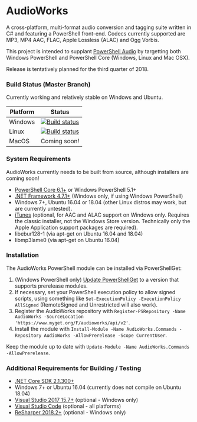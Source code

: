 AudioWorks
==========

A cross-platform, multi-format audio conversion and tagging suite written in C# and featuring a PowerShell front-end. Codecs currently supported are MP3, MP4 AAC, FLAC, Apple Lossless (ALAC) and Ogg Vorbis.

This project is intended to supplant [PowerShell Audio](https://github.com/jherby2k/PowerShellAudio) by targetting both Windows PowerShell and PowerShell Core (Windows, Linux and Mac OSX).

Release is tentatively planned for the third quarter of 2018.

### Build Status (Master Branch)

Currently working and relatively stable on Windows and Ubuntu.

Platform | Status
-------- | ------
Windows  | [![Build status](https://ci.appveyor.com/api/projects/status/k7yiy48qkoa5701t/branch/master?svg=true)](https://ci.appveyor.com/project/jherby2k/audioworks-n8ay6/branch/master)
Linux    | [![Build status](https://ci.appveyor.com/api/projects/status/8kh6urve97ibwubv/branch/master?svg=true)](https://ci.appveyor.com/project/jherby2k/audioworks-n6p0s/branch/master)
MacOS    | Coming soon!

### System Requirements

AudioWorks currently needs to be built from source, although installers are coming soon!

* [PowerShell Core 6.1+](https://github.com/PowerShell/PowerShell/releases) or Windows PowerShell 5.1+
* [.NET Framework 4.7.1+](https://support.microsoft.com/en-us/help/4054530/microsoft-net-framework-4-7-2-offline-installer-for-windows) (Windows only, if using Windows PowerShell)
* Windows 7+, Ubuntu 16.04 or 18.04 (other Linux distros may work, but are currently untested).
* [iTunes](https://www.apple.com/itunes) (optional, for AAC and ALAC support on Windows only. Requires the classic installer, not the Windows Store version. Technically only the Apple Application support packages are required).
* libebur128-1 (via apt-get on Ubuntu 16.04 and 18.04)
* libmp3lame0 (via apt-get on Ubuntu 16.04)

### Installation

The AudioWorks PowerShell module can be installed via PowerShellGet:
1. (Windows PowerShell only) [Update PowerShellGet](https://docs.microsoft.com/en-us/powershell/gallery/installing-psget) to a version that supports prerelease modules.
1. If necessary, set your PowerShell execution policy to allow signed scripts, using something like `Set-ExecutionPolicy -ExecutionPolicy AllSigned` (RemoteSigned and Unrestricted will also work).
1. Register the AudioWorks repository with `Register-PSRepository -Name AudioWorks -SourceLocation 'https://www.myget.org/F/audioworks/api/v2'`.
1. Install the module with `Install-Module -Name AudioWorks.Commands -Repository AudioWorks -AllowPrerelease -Scope CurrentUser`.

Keep the module up to date with `Update-Module -Name AudioWorks.Commands -AllowPrerelease`.

### Additional Requirements for Building / Testing

* [.NET Core SDK 2.1.300+](https://dotnet.github.io/)
* Windows 7+ or Ubuntu 16.04 (currently does not compile on Ubuntu 18.04)
* [Visual Studio 2017 15.7+](https://visualstudio.microsoft.com/downloads) (optional - Windows only)
* [Visual Studio Code](https://code.visualstudio.com/) (optional - all platforms)
* [ReSharper 2018.2+](https://www.jetbrains.com/resharper/eap) (optional - Windows only)
